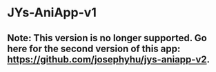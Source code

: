 # JYs-AniApp-v1
## Note: This version is no longer supported. Go here for the second version of this app: https://github.com/josephyhu/jys-aniapp-v2.
